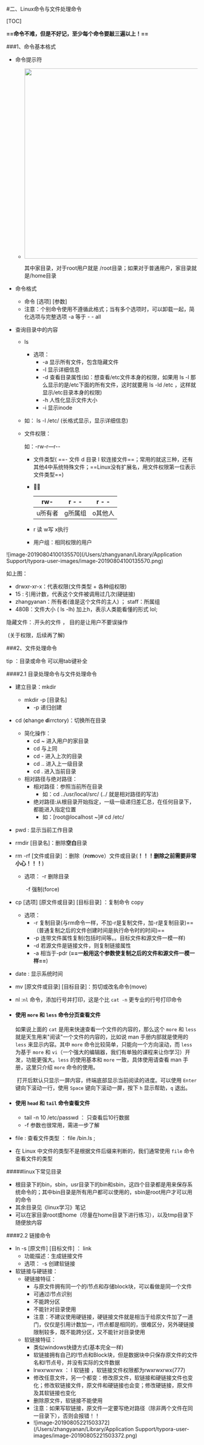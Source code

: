 #二、Linux命令与文件处理命令

[TOC]



**==命令不难，但是不好记，至少每个命令要敲三遍以上！==**

###1、命令基本格式

- 命令提示符

  - <img src="/Users/zhangyanan/Library/Application Support/typora-user-images/image-20190804092950837.png" style="width:500px">

    其中家目录，对于root用户就是 /root目录；如果对于普通用户，家目录就是/home目录

- 命令格式

  - 命令   [选项]  [参数]
  - 注意：个别命令使用不遵循此格式；当有多个选项时，可以卸载一起，简化选项与完整选项 -a  等于 - - all

- 查询目录中的内容

  - ls

    - 选项：
      - -a  显示所有文件，包含隐藏文件
      - -l 显示详细信息
      - -d 查看目录属性(如：想查看/etc文件本身的权限，如果用 ls -l 那么显示的是/etc下面的所有文件，这时就要用 ls -ld /etc  ，这样就显示/etc目录本身的权限)
      - -h 人性化显示文件大小
      - -i 显示inode

  - 如： ls  -l  /etc/ (长格式显示，显示详细信息)

  - 文件权限：

    如：-rw-r—r--

     - 文件类型( ==- 文件  d 目录  l 软连接文件==；常用的就这三种，还有其他4中系统特殊文件；==Linux没有扩展名，用文件权限第一位表示文件类型==)

     - 

       |   rw-   |  r - -  |  r - -  |
       | :-----: | :-----: | :-----: |
       | u所有者 | g所属组 | o其他人 |

     - r 读  w写  x执行

     - 用户组：相同权限的用户

![image-20190804100135570](/Users/zhangyanan/Library/Application Support/typora-user-images/image-20190804100135570.png)

如上图：

- drwxr-xr-x：代表权限(文件类型 + 各种组权限)
- 15 : 引用计数，代表这个文件被调用过几次(硬链接)
-  zhangyanan：所有者(谁是这个文件的主人) ；  staff：所属组
- 480B：文件大小  ( ls -lh) 加上h，表示人类能看懂的形式 lol;

隐藏文件：.开头的文件 ， 目的是让用户不要误操作

​						(关于权限，后续再了解)

###2、文件处理命令

tip ：目录或命令 可以用tab键补全

####2.1 目录处理命令与文件处理命令

- 建立目录：mkdir

  - mkdir  -p [目录名]
    - -p 递归创建

- cd (**c**hange **d**irrctory)：切换所在目录

  - 简化操作：
    - cd ~ 进入用户的家目录
    - cd    与上同
    - cd -  进入上次的目录
    - cd .. 进入上一级目录
    - cd .  进入当前目录
  - 相对路径与绝对路径：
    - 相对路径：参照当前所在目录
      - 如：cd  ../usr/local/src/   (../ 就是相对路径的写法)
    - 绝对路径:从根目录开始指定，一级一级递归差汇总，在任何目录下，都能进入指定位置
      - 如：[root@localhost ~]# cd /etc/

- pwd : 显示当前工作目录

- rmdir [目录名]：删除**空白**目录

- rm -rf [文件或目录] ：删除（**r**e**m**ove）文件或目录(**！！！删除之前需要非常小心！！！**)

  - 选项： -r 删除目录

    ​            -f 强制(force)

- cp [选项]  [原文件或目录] [目标目录]   ：复制命令  copy

  - 选项：
    - -r 复制目录(与rm命令一样，不加-r是复制文件，加-r是复制目录)==（普通复制之后的文件创建时间是执行命令时的时间)==
    - -p 连带文件属性复制(包括时间等。。目标文件和源文件一模一样)
    - -d 若源文件是链接文件，则复制链接属性
    - -a 相当于-pdr   (**==一般用这个参数使复制之后的文件和源文件一模一样==**)

- date : 显示系统时间

- mv [原文件或目录] [目标目录]：剪切或改名命令(move)

- nl  :`nl` 命令，添加行号并打印，这是个比 `cat -n` 更专业的行号打印命令

- #### 使用 `more` 和 `less` 命令分页查看文件

  如果说上面的 `cat` 是用来快速查看一个文件的内容的，那么这个 `more` 和 `less` 就是天生用来"阅读"一个文件的内容的，比如说 man 手册内部就是使用的 `less` 来显示内容。其中 `more` 命令比较简单，只能向一个方向滚动，而 `less` 为基于 `more` 和 `vi`（一个强大的编辑器，我们有单独的课程来让你学习）开发，功能更强大。`less` 的使用基本和 `more` 一致，具体使用请查看 man 手册，这里只介绍 `more` 命令的使用。

  ​	打开后默认只显示一屏内容，终端底部显示当前阅读的进度。可以使用 `Enter` 键向下滚动一行，使用 `Space` 键向下滚动一屏，按下 `h` 显示帮助，`q` 退出。

- #### 使用 `head` 和 `tail` 命令查看文件

  - tail -n 10 /etc/passwd  ： 只查看后10行数据
  - -f 参数也很常用，需进一步了解

-  file : 查看文件类型 ： file /bin.ls ; 

  - 在 Linux 中文件的类型不是根据文件后缀来判断的，我们通常使用 `file` 命令查看文件的类型 

#####linux下常见目录

- 根目录下的bin，sbin，usr目录下的bin和sbin，这四个目录都是用来保存系统命令的；其中bin目录是所有用户都可以使用的，sbin是root用户才可以用的命令
- 其余目录见《linux学习》笔记
- 可以在家目录root或home（尽量在home目录下进行练习），以及tmp目录下随便放内容

####2.2 链接命令

- ln -s [原文件] [目标文件]   ： link 
  - 功能描述：生成链接文件
  - 选项： -s  创建软链接
- 软链接与硬链接：
  - 硬链接特征：
    - 与原文件拥有同一个的i节点和存储block块，可以看做是同一个文件
    - 可通过i节点识别
    - 不能跨分区
    - 不能针对目录使用
    - 注意：不建议使用硬链接，硬链接文件就是相当于给原文件加了一道门，仅仅是引用计数加一，i节点都是相同的，很难区分，另外硬链接限制较多，既不能跨分区，又不能针对目录使用
  - 软链接特征：
    - 类似windows快捷方式(基本完全一样)
    - 软链接拥有自己的I节点和Block块，但是数据块中只保存原文件的文件名和I节点号，并没有实际的文件数据
    - lrwxrwxrwx ： l  软链接  ，软链接文件权限都为rwxrwxrwx(777)
    - 修改任意文件，另一个都变：修改原文件，软链接和硬链接文件也变化；修改软链接文件，原文件和硬链接也会变；修改硬链接，原文件及其软链接也变化
    - 删除原文件，软链接不能使用
    - 注意：如果写软链接，原文件一定要写绝对路径（除非两个文件在同一目录下），否则会报错！！
    - ![image-20190805221503372](/Users/zhangyanan/Library/Application Support/typora-user-images/image-20190805221503372.png)